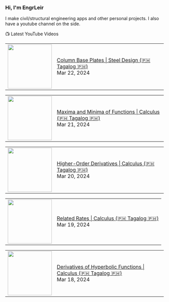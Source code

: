 ### Hi, I'm EngrLeir

I make civil/structural engineering apps and other personal projects. I also have a youtube channel on the side.

📺 Latest YouTube Videos
<!-- YOUTUBE:START --><table><tr><td><a href="https://www.youtube.com/watch?v=moGwUTBFlbg"><img width="140px" src="http://img.youtube.com/vi/moGwUTBFlbg/maxresdefault.jpg"></a></td>
<td><a href="https://www.youtube.com/watch?v=moGwUTBFlbg">Column Base Plates | Steel Design &lpar;🇵🇭 Tagalog 🇵🇭&rpar;</a><br/>Mar 22, 2024</td></tr></table>
<table><tr><td><a href="https://www.youtube.com/watch?v=JlhY4K7zDgY"><img width="140px" src="http://img.youtube.com/vi/JlhY4K7zDgY/maxresdefault.jpg"></a></td>
<td><a href="https://www.youtube.com/watch?v=JlhY4K7zDgY">Maxima and Minima of Functions | Calculus &lpar;🇵🇭 Tagalog 🇵🇭&rpar;</a><br/>Mar 21, 2024</td></tr></table>
<table><tr><td><a href="https://www.youtube.com/watch?v=uqAgTodLveM"><img width="140px" src="http://img.youtube.com/vi/uqAgTodLveM/maxresdefault.jpg"></a></td>
<td><a href="https://www.youtube.com/watch?v=uqAgTodLveM">Higher-Order Derivatives | Calculus &lpar;🇵🇭 Tagalog 🇵🇭&rpar;</a><br/>Mar 20, 2024</td></tr></table>
<table><tr><td><a href="https://www.youtube.com/watch?v=FJsWvOCFHpg"><img width="140px" src="http://img.youtube.com/vi/FJsWvOCFHpg/maxresdefault.jpg"></a></td>
<td><a href="https://www.youtube.com/watch?v=FJsWvOCFHpg">Related Rates | Calculus &lpar;🇵🇭 Tagalog 🇵🇭&rpar;</a><br/>Mar 19, 2024</td></tr></table>
<table><tr><td><a href="https://www.youtube.com/watch?v=LOG805csqJI"><img width="140px" src="http://img.youtube.com/vi/LOG805csqJI/maxresdefault.jpg"></a></td>
<td><a href="https://www.youtube.com/watch?v=LOG805csqJI">Derivatives of Hyperbolic Functions | Calculus &lpar;🇵🇭 Tagalog 🇵🇭&rpar;</a><br/>Mar 18, 2024</td></tr></table>
<!-- YOUTUBE:END -->